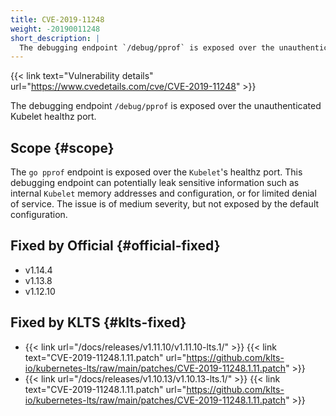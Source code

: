 ```yaml
---
title: CVE-2019-11248
weight: -20190011248
short_description: |
  The debugging endpoint `/debug/pprof` is exposed over the unauthenticated Kubelet healthz port. 
---
```


{{< link text="Vulnerability details" url="https://www.cvedetails.com/cve/CVE-2019-11248" >}}

The debugging endpoint `/debug/pprof` is exposed over the unauthenticated Kubelet healthz port. 

## Scope {#scope}

The `go pprof` endpoint is exposed over the `Kubelet`'s healthz port. This debugging endpoint can potentially leak sensitive information such as internal `Kubelet` memory addresses and configuration, or for limited denial of service. The issue is of medium severity, but not exposed by the default configuration.

## Fixed by Official {#official-fixed}

- v1.14.4
- v1.13.8
- v1.12.10

## Fixed by KLTS {#klts-fixed}

- {{< link url="/docs/releases/v1.11.10/v1.11.10-lts.1/" >}} {{< link text="CVE-2019-11248.1.11.patch" url="https://github.com/klts-io/kubernetes-lts/raw/main/patches/CVE-2019-11248.1.11.patch" >}}
- {{< link url="/docs/releases/v1.10.13/v1.10.13-lts.1/" >}} {{< link text="CVE-2019-11248.1.11.patch" url="https://github.com/klts-io/kubernetes-lts/raw/main/patches/CVE-2019-11248.1.11.patch" >}}
